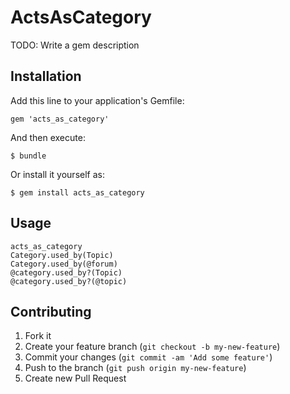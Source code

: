 # ActsAsCategory

TODO: Write a gem description

## Installation

Add this line to your application's Gemfile:

    gem 'acts_as_category'

And then execute:

    $ bundle

Or install it yourself as:

    $ gem install acts_as_category

## Usage

    acts_as_category
    Category.used_by(Topic)
    Category.used_by(@forum)
    @category.used_by?(Topic)
    @category.used_by?(@topic)

## Contributing

1. Fork it
2. Create your feature branch (`git checkout -b my-new-feature`)
3. Commit your changes (`git commit -am 'Add some feature'`)
4. Push to the branch (`git push origin my-new-feature`)
5. Create new Pull Request

